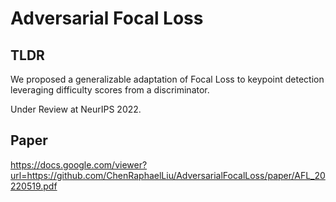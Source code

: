 # Adversarial Focal Loss

## TLDR
We proposed a generalizable adaptation of Focal Loss to keypoint detection leveraging difficulty scores from a discriminator.

Under Review at NeurIPS 2022.

## Paper

https://docs.google.com/viewer?url=https://github.com/ChenRaphaelLiu/AdversarialFocalLoss/paper/AFL_20220519.pdf
